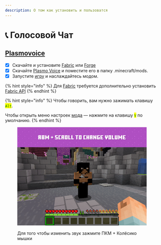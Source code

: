 ```yaml
---
description: О том как установить и пользоватся
---
```


# 📞 Голосовой Чат

## [Plasmovoice](https://modrinth.com/mod/plasmo-voice/versions)

* [x] Скачайте и установите [Fabric](https://fabricmc.net/use/installer/) или [Forge](https://files.minecraftforge.net/net/minecraftforge/forge/)&#x20;
* [x] Скачайте [Plasmo Voice](https://modrinth.com/mod/plasmo-voice/versions) и поместите его в папку .minecraft/mods.&#x20;
* [x] Запустите [игру](https://www.minecraft.net/ru-ru) и наслаждайтесь модом.

{% hint style="info" %}
Для [Fabric](https://fabricmc.net/use/installer/) требуется дополнительно установить [Fabric API](https://www.curseforge.com/minecraft/mc-mods/fabric-api/files)
{% endhint %}

{% hint style="info" %}
Чтобы говорить, вам нужно зажимать клавишу <mark style="color:green;">`Alt`</mark>.

Чтобы открыть меню настроек [мода](golosovoi-chat.md#plasmovoice) — нажмите на клавишу <mark style="color:green;">`V`</mark> по умолчанию.
{% endhint %}

<figure><img src="../.gitbook/assets/PlasmoVoice.gif" alt="Для того чтобы изменить звук зажмите ПКМ + Колёсико мышки"><figcaption><p>Для того чтобы изменить звук зажмите ПКМ + Колёсико мышки</p></figcaption></figure>
